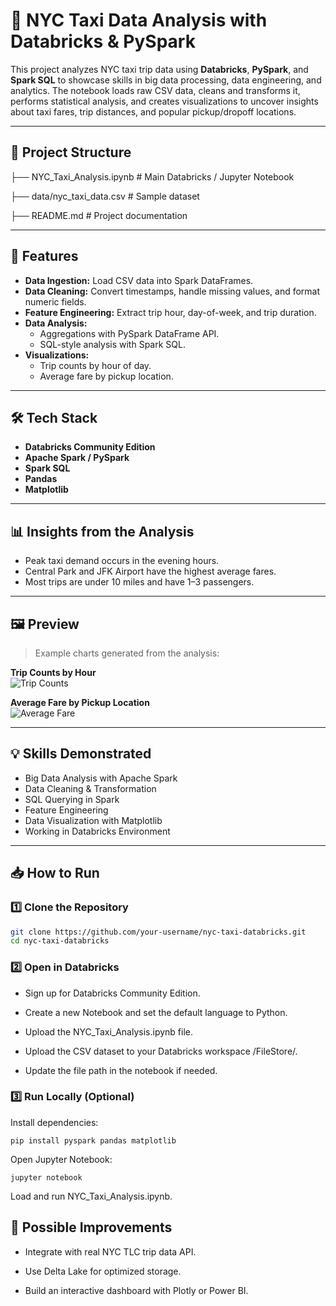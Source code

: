 # 🚖 NYC Taxi Data Analysis with Databricks & PySpark  

This project analyzes NYC taxi trip data using **Databricks**, **PySpark**, and **Spark SQL** to showcase skills in big data processing, data engineering, and analytics. The notebook loads raw CSV data, cleans and transforms it, performs statistical analysis, and creates visualizations to uncover insights about taxi fares, trip distances, and popular pickup/dropoff locations.  

---

## 📂 Project Structure  
├── NYC_Taxi_Analysis.ipynb         # Main Databricks / Jupyter Notebook

├── data/nyc_taxi_data.csv          # Sample dataset

├── README.md                       # Project documentation

---

## 🚀 Features  
- **Data Ingestion:** Load CSV data into Spark DataFrames.  
- **Data Cleaning:** Convert timestamps, handle missing values, and format numeric fields.  
- **Feature Engineering:** Extract trip hour, day-of-week, and trip duration.  
- **Data Analysis:**  
  - Aggregations with PySpark DataFrame API.  
  - SQL-style analysis with Spark SQL.  
- **Visualizations:**  
  - Trip counts by hour of day.  
  - Average fare by pickup location.  

---

## 🛠️ Tech Stack  
- **Databricks Community Edition**  
- **Apache Spark / PySpark**  
- **Spark SQL**  
- **Pandas**  
- **Matplotlib**  

---

## 📊 Insights from the Analysis  
- Peak taxi demand occurs in the evening hours.  
- Central Park and JFK Airport have the highest average fares.  
- Most trips are under 10 miles and have 1–3 passengers.  

---

## 🖼️ Preview  
> Example charts generated from the analysis:

**Trip Counts by Hour**  
![Trip Counts](charts/trip_counts_by_hour.png)  

**Average Fare by Pickup Location**  
![Average Fare](charts/avg_fare_by_location.png)  

---

## 💡 Skills Demonstrated  
- Big Data Analysis with Apache Spark  
- Data Cleaning & Transformation  
- SQL Querying in Spark  
- Feature Engineering  
- Data Visualization with Matplotlib  
- Working in Databricks Environment  

---

## 📥 How to Run  

### 1️⃣ Clone the Repository  
```bash
git clone https://github.com/your-username/nyc-taxi-databricks.git
cd nyc-taxi-databricks
```

### 2️⃣ Open in Databricks
- Sign up for Databricks Community Edition.

- Create a new Notebook and set the default language to Python.

- Upload the NYC_Taxi_Analysis.ipynb file.

- Upload the CSV dataset to your Databricks workspace /FileStore/.

- Update the file path in the notebook if needed.

### 3️⃣ Run Locally (Optional)
Install dependencies:
```
pip install pyspark pandas matplotlib
```
Open Jupyter Notebook:

```
jupyter notebook
```
Load and run NYC_Taxi_Analysis.ipynb.

## 📌 Possible Improvements
- Integrate with real NYC TLC trip data API.

- Use Delta Lake for optimized storage.

- Build an interactive dashboard with Plotly or Power BI.
